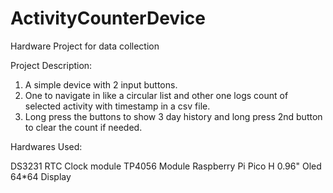 # ActivityCounterDevice
Hardware Project for data collection

Project Description:

1. A simple device with 2 input buttons.
2. One to navigate in like a circular list and other one logs count of selected activity with timestamp in a csv file.
3. Long press the buttons to show 3 day history and long press 2nd button to clear the count if needed.


Hardwares Used:

DS3231 RTC Clock module
TP4056 Module
Raspberry Pi Pico H
0.96" Oled 64*64 Display 
